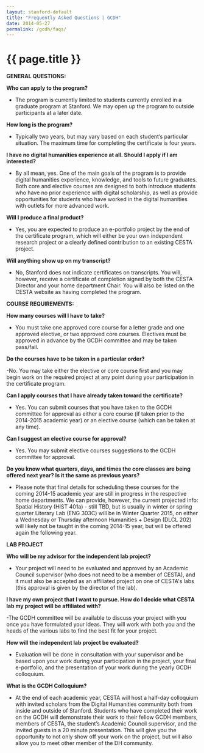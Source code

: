 ```yaml
---
layout: stanford-default
title: "Frequently Asked Questions | GCDH"
date: 2014-05-27
permalink: /gcdh/faqs/
---
```


# {{ page.title }}

**GENERAL QUESTIONS:**

**Who can apply to the program?**

- The program is currently limited to students currently enrolled in a graduate program at Stanford. We may open up the program to outside participants at a later date.

**How long is the program?**

- Typically two years, but may vary based on each student’s particular situation. The maximum time for completing the certificate is four years.

**I have no digital humanities experience at all. Should I apply if I am interested?**

- By all mean, yes. One of the main goals of the program is to provide digital humanities experience, knowledge, and tools to future graduates. Both core and elective courses are designed to both introduce students who have no prior experience with digital scholarship, as well as provide opportunities for students who have worked in the digital humanities with outlets for more advanced work.

**Will I produce a final product?**

- Yes, you are expected to produce an e-portfolio project by the end of the certificate program, which will either be your own independent research project or a clearly defined contribution to an existing CESTA project.

**Will anything show up on my transcript?**

- No, Stanford does not indicate certificates on transcripts. You will, however, receive a certificate of completion signed by both the CESTA Director and your home department Chair. You will also be listed on the CESTA website as having completed the program.

**COURSE REQUIREMENTS:**

**How many courses will I have to take?**

- You must take one approved core course for a letter grade and one approved elective, or two approved core courses. Electives must be approved in advance by the GCDH committee and may be taken pass/fail.

**Do the courses have to be taken in a particular order?**

-No. You may take either the elective or core course first and you may begin work on the required project at any point during your participation in the certificate program.

**Can I apply courses that I have already taken toward the certificate?**
- Yes. You can submit courses that you have taken to the GCDH committee for approval as either a core course (if taken prior to the 2014-2015 academic year) or an elective course (which can be taken at any time).

**Can I suggest an elective course for approval?**

- Yes. You may submit elective courses suggestions to the GCDH committee for approval.

**Do you know what quarters, days, and times the core classes are being offered next year? Is it the same as previous years?**

- Please note that final details for scheduling these courses for the coming 2014-15 academic year are still in progress in the respective home departments. We can provide, however, the current projected info:
Spatial History (HIST 401a) - still TBD, but is usually in winter or spring quarter
Literary Lab (ENG 303C) will be in Winter Quarter 2015, on either a Wednesday or Thursday afternoon
Humanities + Design (DLCL 202) will likely not be taught in the coming 2014-15 year, but will be offered again the following year.

**LAB PROJECT**

**Who will be my advisor for the independent lab project?**

- Your project will need to be evaluated and approved by an Academic Council supervisor (who does not need to be a member of CESTA), and it must also be accepted as an affiliated project on one of CESTA's labs (this approval is given by the director of the lab).

**I have my own project that I want to pursue. How do I decide what CESTA lab my project will be affiliated with?**

-The GCDH committee will be available to discuss your project with you once you have formulated your ideas. They will work with both you and the heads of the various labs to find the best fit for your project.

**How will the independent lab project be evaluated?**

- Evaluation will be done in consultation with your supervisor and be based upon your work during your participation in the project, your final e-portfolio, and the presentation of your work during the yearly GCDH colloquium.

**What is the GCDH Colloquium?**

- At the end of each academic year, CESTA will host a half-day colloquium with invited scholars from the Digital Humanities community both from inside and outside of Stanford. Students who have completed their work on the GCDH will demonstrate their work to their fellow GCDH members, members of CESTA, the student’s Academic Council supervisor, and the invited guests in a 20 minute presentation. This will give you the opportunity to not only show off your work on the project, but will also allow you to meet other member of the DH community.
